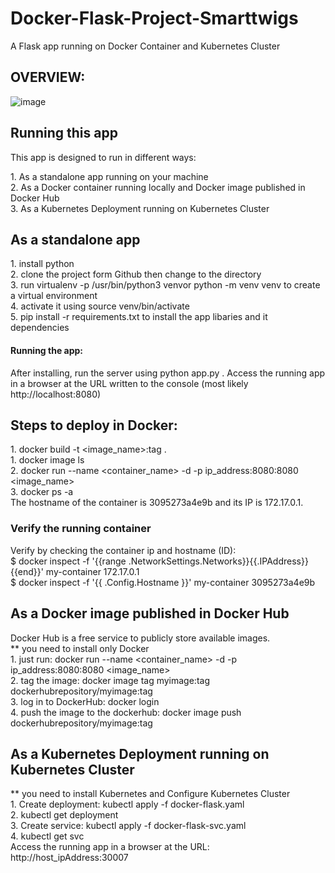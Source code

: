 # Docker-Flask-Project-Smarttwigs
A Flask app running on Docker Container and Kubernetes Cluster
## OVERVIEW:
![image](https://user-images.githubusercontent.com/70618235/203652625-a603d0ab-48d1-498f-b992-bfcaf257cb09.png)

## Running this app
<sub3>This app is designed to run in different ways:</sub3></br>

<sub1>1. As a standalone app running on your machine</sub1></br>
<sub1>2. As a Docker container running locally and Docker image published in Docker Hub</sub1></br>
<sub1>3. As a Kubernetes Deployment running on Kubernetes Cluster</sub1></br>
## As a standalone app
<sub1>1. install python</sub1></br>
<sub1>2. clone the project form Github then change to the directory</sub1></br>
<sub1>3. run virtualenv -p /usr/bin/python3 venvor python -m venv venv to create a virtual environment</sub1></br>
<sub1>4. activate it using source venv/bin/activate</sub1></br>
<sub1>5. pip install -r requirements.txt to install the app libaries and it dependencies</sub1></br>
#### Running the app:
<sub3>After installing, run the server using python app.py . Access the running app in a browser at the URL written to the console (most likely http://localhost:8080)</sub3></br>
## Steps to deploy in Docker: 
<sub1>1. docker build -t <image_name>:tag . </sub1></br>
<sub1>1. docker image ls </sub1></br>
<sub1>2. docker run --name <container_name> -d -p ip_address:8080:8080 <image_name> </sub1></br>
<sub1>3. docker ps -a</sub1></br>
 The hostname of the container is 3095273a4e9b and its IP is 172.17.0.1.
### Verify the running container
<sub3>Verify by checking the container ip and hostname (ID):</sub1></br>
<sub1>$ docker inspect -f '{{range .NetworkSettings.Networks}}{{.IPAddress}}{{end}}' my-container 172.17.0.1</sub1></br>
<sub1>$ docker inspect -f '{{ .Config.Hostname }}' my-container 3095273a4e9b</sub1></br>
## As a Docker image published in Docker Hub
<sub4>Docker Hub is a free service to publicly store available images.</sub4></br>
<sub1> ** you need to install only Docker</sub1></br>
<sub1>1. just run:  docker run --name <container_name> -d -p ip_address:8080:8080 <image_name> </sub1></br>
<sub1>2. tag the image: docker image tag myimage:tag dockerhubrepository/myimage:tag</sub1></br>
<sub1>3. log in to DockerHub:  docker login</sub1></br>
<sub1>4. push the image to the dockerhub: docker image push dockerhubrepository/myimage:tag</sub1></br>
## As a Kubernetes Deployment running on Kubernetes Cluster
<sub1> ** you need to install Kubernetes and Configure Kubernetes Cluster</sub1></br>
<sub1>1. Create deployment: kubectl apply -f docker-flask.yaml </sub1></br>
<sub1>2. kubectl get deployment </sub1></br>
<sub1>3. Create service: kubectl apply -f docker-flask-svc.yaml </sub1></br>
<sub1>4. kubectl get svc</sub1></br>
<sub2> Access the running app in a browser at the URL: http://host_ipAddress:30007 </sub2></br>
